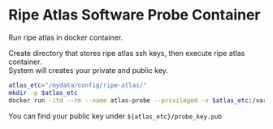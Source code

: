 # Ripe Atlas Software Probe Container

Run ripe atlas in docker container.

Create directory that stores ripe atlas ssh keys, then execute ripe atlas container.  
System will creates your private and public key.

```bash
atlas_etc="/mydata/config/ripe-atlas/"
mkdir -p $atlas_etc
docker run -itd --rm --name atlas-probe --privileged -v $atlas_etc:/var/atlas-probe/etc/ ghcr.io/ahmetozer/ripe-atlas-probe
```

You can find your public key under `${atlas_etc}/probe_key.pub`
